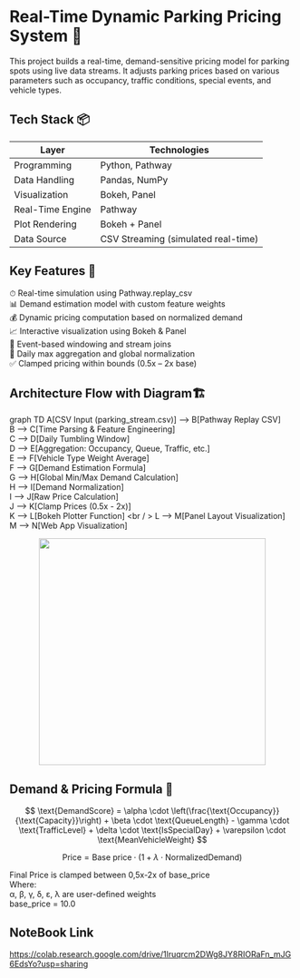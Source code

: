  # Real-Time Dynamic Parking Pricing System 🚗
This project builds a real-time, demand-sensitive pricing model for parking spots using live data streams. It adjusts parking prices based on various parameters such as occupancy, traffic conditions, special events, and vehicle types.


## Tech Stack 📦
| Layer            | Technologies                  |
|------------------|------------------------------|
| Programming      | Python, Pathway              |
| Data Handling    | Pandas, NumPy               |
| Visualization    | Bokeh, Panel                |
| Real-Time Engine | Pathway                    |
| Plot Rendering   | Bokeh + Panel              |
| Data Source      | CSV Streaming (simulated real-time) |



## Key Features 🧠
⏱ Real-time simulation using Pathway.replay_csv <br />
📊 Demand estimation model with custom feature weights <br />
💰 Dynamic pricing computation based on normalized demand <br />
📈 Interactive visualization using Bokeh & Panel <br />
🔗 Event-based windowing and stream joins <br />
🧮 Daily max aggregation and global normalization <br />
✅ Clamped pricing within bounds (0.5x – 2x base) <br />

## Architecture Flow with Diagram🏗️ 
graph TD
    A[CSV Input (parking_stream.csv)] --> B[Pathway Replay CSV] <br />
    B --> C[Time Parsing & Feature Engineering] <br />
    C --> D[Daily Tumbling Window] <br />
    D --> E[Aggregation: Occupancy, Queue, Traffic, etc.] <br />
    E --> F[Vehicle Type Weight Average] <br /> 
    F --> G[Demand Estimation Formula] <br />
    G --> H[Global Min/Max Demand Calculation] <br />
    H --> I[Demand Normalization] <br />
    I --> J[Raw Price Calculation] <br />
    J --> K[Clamp Prices (0.5x - 2x)] <br />
    K --> L[Bokeh Plotter Function] <br / >
    L --> M[Panel Layout Visualization] <br />
    M --> N[Web App Visualization] <br />
    
<p align="center">
<img src="https://github.com/user-attachments/assets/705b459e-6d14-4dea-994d-77d41c210c02" width="400" heihgt="300">
</p>

## Demand & Pricing Formula 🧮
$$
\text{DemandScore} = \alpha \cdot \left(\frac{\text{Occupancy}}{\text{Capacity}}\right) + \beta \cdot \text{QueueLength} - \gamma \cdot \text{TrafficLevel} + \delta \cdot \text{IsSpecialDay} + \varepsilon \cdot \text{MeanVehicleWeight}
$$

$$
\text{Price} = \text{Base price} \cdot \left( 1 + \lambda \cdot \text{NormalizedDemand} \right)
$$

Final Price is clamped between 0,5x-2x of base_price <br/>
Where: <br/>
α, β, γ, δ, ε, λ are user-defined weights <br/>
base_price = 10.0 <br/>


 ## NoteBook Link
 https://colab.research.google.com/drive/1lruqrcm2DWg8JY8RIORaFn_mJG6EdsYo?usp=sharing
